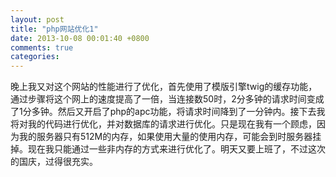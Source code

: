 ```yaml
---
layout: post
title: "php网站优化1"
date: 2013-10-08 00:01:40 +0800
comments: true
categories: 
---
```

晚上我又对这个网站的性能进行了优化，首先使用了模版引擎twig的缓存功能，通过步骤将这个网上的速度提高了一倍，当连接数50时，2分多钟的请求时间变成了1分多钟。然后又开启了php的apc功能，将请求时间降到了一分钟内。接下去我将对我的代码进行优化，并对数据库的请求进行优化。只是现在我有一个顾虑，因为我的服务器只有512M的内存，如果使用大量的使用内存，可能会到时服务器挂掉。现在我只能通过一些非内存的方式来进行优化了。明天又要上班了，不过这次的国庆，过得很充实。